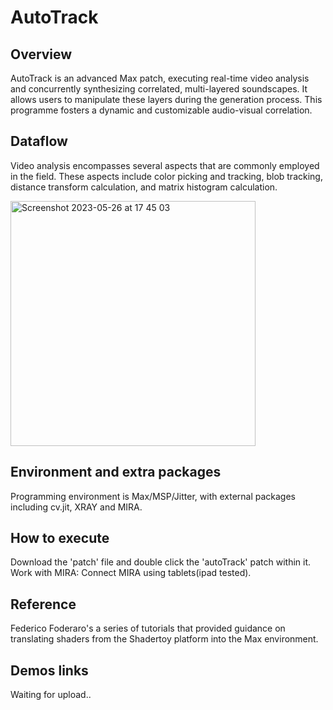 # AutoTrack

## Overview
AutoTrack is an advanced Max patch, executing real-time video analysis and concurrently synthesizing correlated, multi-layered soundscapes. 
It allows users to manipulate these layers during the generation process. This programme fosters a dynamic and customizable audio-visual correlation.

## Dataflow
Video analysis encompasses several aspects that are commonly employed in the field. These aspects include color picking and tracking, blob tracking, distance transform calculation, and matrix histogram calculation.

<img width="392" alt="Screenshot 2023-05-26 at 17 45 03" src="https://github.com/cheapcrapcommunity/autoTrack/assets/76624368/2a112525-f546-4677-b5ba-ee50bbe37d99">

## Environment and extra packages
Programming environment is Max/MSP/Jitter, with external packages including cv.jit, XRAY and MIRA.

## How to execute
Download the 'patch' file and double click the 'autoTrack' patch within it.
Work with MIRA: Connect MIRA using tablets(ipad tested).

## Reference
Federico Foderaro's a series of tutorials that provided guidance on translating shaders from the Shadertoy platform into the Max environment.

## Demos links
Waiting for upload..


